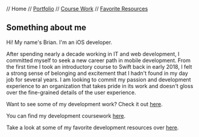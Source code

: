 // Home // [Portfolio](portfolio.md) // [Course Work](course-work.md) // [Favorite Resources](favorite-resources.md)

## Something about me

Hi! My name's Brian. I'm an iOS developer.

After spending nearly a decade working in IT and web development, I committed myself to seek a new career path in mobile development. From the first time I took an introductory course to Swift back in early 2018, I felt a strong sense of belonging and excitement that I hadn't found in my day job for several years. I am looking to commit my passion and development experience to an organization that takes pride in its work and doesn't gloss over the fine-grained details of the user experience.

Want to see some of my development work? Check it out [here](portfolio.md).

You can find my development coursework [here](course-work.md).

Take a look at some of my favorite development resources over [here](favorite-resources.md).
